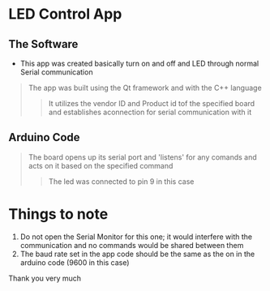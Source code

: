 # **LED Control App** #
## The Software ##
- This app was created basically turn on and off and LED through normal Serial communication
>The app was built using the Qt framework and with the C++ language
>>It utilizes the vendor ID and Product id tof the specified board and establishes aconnection for serial communication with it
## Arduino Code ##
>The board opens up its serial port and 'listens' for any comands and acts on it based on the specified command
>>The led was connected to pin 9 in this case

# Things to note #

1. Do not open the Serial Monitor for this one; it would interfere with the communication and no commands would be shared between them
2. The baud rate set in the app code should be the same as the on in the arduino code (9600 in this case)

Thank you very much
